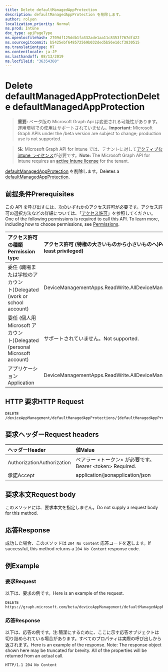 ```yaml
---
title: Delete defaultManagedAppProtection
description: defaultManagedAppProtection を削除します。
author: rolyon
localization_priority: Normal
ms.prod: Intune
doc_type: apiPageType
ms.openlocfilehash: 2709df125ddb1fa332ade1aa11c8353f767df422
ms.sourcegitcommit: b5425ebf648572569b032ded5b56e1dcf3830515
ms.translationtype: MT
ms.contentlocale: ja-JP
ms.lasthandoff: 08/13/2019
ms.locfileid: "36354360"
---
```

# <a name="delete-defaultmanagedappprotection"></a><span data-ttu-id="66a7c-103">Delete defaultManagedAppProtection</span><span class="sxs-lookup"><span data-stu-id="66a7c-103">Delete defaultManagedAppProtection</span></span>

> <span data-ttu-id="66a7c-104">**重要:** ベータ版の Microsoft Graph Api は変更される可能性があります。運用環境での使用はサポートされていません。</span><span class="sxs-lookup"><span data-stu-id="66a7c-104">**Important:** Microsoft Graph APIs under the /beta version are subject to change; production use is not supported.</span></span>

> <span data-ttu-id="66a7c-105">**注:** Microsoft Graph API for Intune では、テナントに対して[アクティブな intune ライセンス](https://go.microsoft.com/fwlink/?linkid=839381)が必要です。</span><span class="sxs-lookup"><span data-stu-id="66a7c-105">**Note:** The Microsoft Graph API for Intune requires an [active Intune license](https://go.microsoft.com/fwlink/?linkid=839381) for the tenant.</span></span>

<span data-ttu-id="66a7c-106">[defaultManagedAppProtection](../resources/intune-mam-defaultmanagedappprotection.md) を削除します。</span><span class="sxs-lookup"><span data-stu-id="66a7c-106">Deletes a [defaultManagedAppProtection](../resources/intune-mam-defaultmanagedappprotection.md).</span></span>

## <a name="prerequisites"></a><span data-ttu-id="66a7c-107">前提条件</span><span class="sxs-lookup"><span data-stu-id="66a7c-107">Prerequisites</span></span>
<span data-ttu-id="66a7c-p101">この API を呼び出すには、次のいずれかのアクセス許可が必要です。アクセス許可の選択方法などの詳細については、「[アクセス許可](/graph/permissions-reference)」を参照してください。</span><span class="sxs-lookup"><span data-stu-id="66a7c-p101">One of the following permissions is required to call this API. To learn more, including how to choose permissions, see [Permissions](/graph/permissions-reference).</span></span>

|<span data-ttu-id="66a7c-110">アクセス許可の種類</span><span class="sxs-lookup"><span data-stu-id="66a7c-110">Permission type</span></span>|<span data-ttu-id="66a7c-111">アクセス許可 (特権の大きいものから小さいものへ)</span><span class="sxs-lookup"><span data-stu-id="66a7c-111">Permissions (from most to least privileged)</span></span>|
|:---|:---|
|<span data-ttu-id="66a7c-112">委任 (職場または学校のアカウント)</span><span class="sxs-lookup"><span data-stu-id="66a7c-112">Delegated (work or school account)</span></span>|<span data-ttu-id="66a7c-113">DeviceManagementApps.ReadWrite.All</span><span class="sxs-lookup"><span data-stu-id="66a7c-113">DeviceManagementApps.ReadWrite.All</span></span>|
|<span data-ttu-id="66a7c-114">委任 (個人用 Microsoft アカウント)</span><span class="sxs-lookup"><span data-stu-id="66a7c-114">Delegated (personal Microsoft account)</span></span>|<span data-ttu-id="66a7c-115">サポートされていません。</span><span class="sxs-lookup"><span data-stu-id="66a7c-115">Not supported.</span></span>|
|<span data-ttu-id="66a7c-116">アプリケーション</span><span class="sxs-lookup"><span data-stu-id="66a7c-116">Application</span></span>|<span data-ttu-id="66a7c-117">DeviceManagementApps.ReadWrite.All</span><span class="sxs-lookup"><span data-stu-id="66a7c-117">DeviceManagementApps.ReadWrite.All</span></span>|

## <a name="http-request"></a><span data-ttu-id="66a7c-118">HTTP 要求</span><span class="sxs-lookup"><span data-stu-id="66a7c-118">HTTP Request</span></span>
<!-- {
  "blockType": "ignored"
}
-->
``` http
DELETE /deviceAppManagement/defaultManagedAppProtections/{defaultManagedAppProtectionId}
```

## <a name="request-headers"></a><span data-ttu-id="66a7c-119">要求ヘッダー</span><span class="sxs-lookup"><span data-stu-id="66a7c-119">Request headers</span></span>
|<span data-ttu-id="66a7c-120">ヘッダー</span><span class="sxs-lookup"><span data-stu-id="66a7c-120">Header</span></span>|<span data-ttu-id="66a7c-121">値</span><span class="sxs-lookup"><span data-stu-id="66a7c-121">Value</span></span>|
|:---|:---|
|<span data-ttu-id="66a7c-122">Authorization</span><span class="sxs-lookup"><span data-stu-id="66a7c-122">Authorization</span></span>|<span data-ttu-id="66a7c-123">ベアラー &lt;トークン&gt; が必要です。</span><span class="sxs-lookup"><span data-stu-id="66a7c-123">Bearer &lt;token&gt; Required.</span></span>|
|<span data-ttu-id="66a7c-124">承諾</span><span class="sxs-lookup"><span data-stu-id="66a7c-124">Accept</span></span>|<span data-ttu-id="66a7c-125">application/json</span><span class="sxs-lookup"><span data-stu-id="66a7c-125">application/json</span></span>|

## <a name="request-body"></a><span data-ttu-id="66a7c-126">要求本文</span><span class="sxs-lookup"><span data-stu-id="66a7c-126">Request body</span></span>
<span data-ttu-id="66a7c-127">このメソッドには、要求本文を指定しません。</span><span class="sxs-lookup"><span data-stu-id="66a7c-127">Do not supply a request body for this method.</span></span>

## <a name="response"></a><span data-ttu-id="66a7c-128">応答</span><span class="sxs-lookup"><span data-stu-id="66a7c-128">Response</span></span>
<span data-ttu-id="66a7c-129">成功した場合、このメソッドは `204 No Content` 応答コードを返します。</span><span class="sxs-lookup"><span data-stu-id="66a7c-129">If successful, this method returns a `204 No Content` response code.</span></span>

## <a name="example"></a><span data-ttu-id="66a7c-130">例</span><span class="sxs-lookup"><span data-stu-id="66a7c-130">Example</span></span>

### <a name="request"></a><span data-ttu-id="66a7c-131">要求</span><span class="sxs-lookup"><span data-stu-id="66a7c-131">Request</span></span>
<span data-ttu-id="66a7c-132">以下は、要求の例です。</span><span class="sxs-lookup"><span data-stu-id="66a7c-132">Here is an example of the request.</span></span>
``` http
DELETE https://graph.microsoft.com/beta/deviceAppManagement/defaultManagedAppProtections/{defaultManagedAppProtectionId}
```

### <a name="response"></a><span data-ttu-id="66a7c-133">応答</span><span class="sxs-lookup"><span data-stu-id="66a7c-133">Response</span></span>
<span data-ttu-id="66a7c-p102">以下は、応答の例です。注:簡潔にするために、ここに示す応答オブジェクトは切り詰められている場合があります。すべてのプロパティは実際の呼び出しから返されます。</span><span class="sxs-lookup"><span data-stu-id="66a7c-p102">Here is an example of the response. Note: The response object shown here may be truncated for brevity. All of the properties will be returned from an actual call.</span></span>
``` http
HTTP/1.1 204 No Content
```






